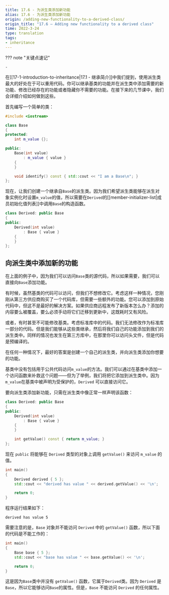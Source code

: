 ```yaml
---
title: 17.6 - 为派生类添加新功能
alias: 17.6 - 为派生类添加新功能
origin: /adding-new-functionality-to-a-derived-class/
origin_title: "17.6 — Adding new functionality to a derived class"
time: 2022-3-24
type: translation
tags:
- inheritance
---
```


??? note "关键点速记"
	
	-


在[[17-1-introduction-to-inheritance|17.1 - 继承简介]]中我们提到，使用派生类最大的好处在于可以重用代码。你可以继承基类的功能并在派生类中添加需要的新功能、修改已经存在的功能或者隐藏你不需要的功能。在接下来的几节课中，我们会详细介绍如何做到这些。

首先编写一个简单的类：
```cpp
#include <iostream>

class Base
{
protected:
    int m_value {};

public:
    Base(int value)
        : m_value { value }
    {
    }

    void identify() const { std::cout << "I am a Base\n"; }
};
```

现在，让我们创建一个继承自`Base`的派生类。因为我们希望派生类能够在派生对象实例化时设置`m_value`的值，所以需要在`Derived`的[[member-initializer-list|成员初始化值列表]]中调用`Base`的构造函数。


```cpp
class Derived: public Base
{
public:
    Derived(int value)
        : Base { value }
    {
    }
};
```

## 向派生类中添加新的功能

在上面的例子中，因为我们可以访问`Base`类的源代码，所以如果需要，我们可以直接向`Base`添加功能。

有时候，虽然基类的代码可以访问，但我们不想修改它。考虑这样一种情况，您刚刚从第三方供应商购买了一个代码库，但需要一些额外的功能。您可以添加到原始代码中，但这不是最好的解决方案。如果供应商远程发布了新版本怎么办？添加的内容要么被覆盖，要么必须手动将它们迁移到更新中，这既耗时又有风险。

或者，有时甚至不可能修改基类。考虑标准库中的代码。我们无法修改作为标准库一部分的代码。但是我们能够从这些类继承，然后将我们自己的功能添加到我们的派生类中。同样的情况也发生在第三方库中，在那里你可以访问头文件，但是代码是预编译的。

在任何一种情况下，最好的答案是创建一个自己的派生类，并向派生类添加你想要的功能。

基类中没有包括用于公共代码访问`m_value`的方法。我们可以通过在基类中添加一个访问函数来补救这个问题——但为了举例，我们将把它添加到派生类中。因为`m_value`在基类中被声明为受保护的，`Derived` 可以直接访问它。

要向派生类添加新功能，只需在派生类中像正常一样声明该函数：

```cpp
class Derived: public Base
{
public:
    Derived(int value)
        : Base { value }
    {
    }

    int getValue() const { return m_value; }
};
```

现在 `public` 将能够在 `Derived` 类型的对象上调用 `getValue()` 来访问 `m_value` 的值。

```cpp
int main()
{
    Derived derived { 5 };
    std::cout << "derived has value " << derived.getValue() << '\n';

    return 0;
}
```

程序运行结果如下：

```
derived has value 5
```

需要注意的是，`Base` 对象并不能访问 `Derived` 中的 `getValue()` 函数，所以下面的代码是不能工作的：

```cpp
int main()
{
    Base base { 5 };
    std::cout << "base has value " << base.getValue() << '\n';

    return 0;
}
```


这是因为`Base`类中并没有 `getValue()` 函数，它属于`Derived`类。因为 `Derived` 是 `Base`，所以它能够访问`Base`的属性。但是，`Base` 不能访问 `Derived` 的任何属性。


